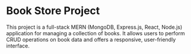 # Book Store Project

This project is a full-stack MERN (MongoDB, Express.js, React, Node.js) application for managing a collection of books. It allows users to perform CRUD operations on book data and offers a responsive, user-friendly interface.
